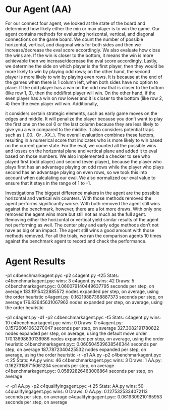 
# Our Agent (AA)
For our connect four agent, we looked at the state of the board and determined how likely either
the min or max player is to win the game. Our agent contains methods for evaluating horizontal,
vertical, and diagonal connections on the game board. We count the number of possible
horizontal, vertical, and diagonal wins for both sides and then we increase/decrease the eval
score accordingly. We also evaluate how close the wins are. If the win is closer to the bottom, it
means the win is more achievable then we increase/decrease the eval score accordingly. Lastly,
we determine the side on which player is the first player, then they would be more likely to win
by playing odd rows; on the other hand, the second player is more likely to win by playing even
rows. It is because at the end of the games when there is 1 column left, when both sides have
no option to place. If the odd player has a win on the odd row that is closer to the bottom (like
row 1, 3), then the odd/first player will win. On the other hand, if the even player has a win on
row lower and it is closer to the bottom (like row 2, 4) then the even player will win. Additionally,

it considers certain strategic elements, such as early game moves on the edges and middle. It
will penalize the player because you don’t want to play the first one on the col 0 or the last
column because they are less likely to give you a win compared to the middle. It also considers
potential traps such as (..00.. Or ..XX..). The overall evaluation combines these factors, resulting
in a numerical score that indicates who is more likely to win based on the current game state.
For the eval, we counted all the possible wins and losses on the horizontal plane and vertical
plane and added it to eval based on those numbers. We also implemented a checker to see
who played first (odd player) and second (even player), because the player who plays first has
an advantage playing on odd rows while the player who plays second has an advantage playing
on even rows, so we took this into account when calculating our eval. We also normalized our
eval value to ensure that it stays in the range of 1 to -1.

Investigations
The biggest difference makers in the agent are the possible horizontal and vertical win counters.
With those methods removed the agent performs significantly worse. With both removed the
agent still wins against the benchmark, however, there are a lot more draws. With only one
removed the agent wins more but still not as much as the full agent. Removing either the
horizontal or vertical yield similar results of the agent not performing as well. The center play
and early edge methods don’t not have as big of an impact. The agent still wins a good amount
with those methods removed. For all the trials, we ran the comparison agents 10 times against
the benchmark agent to record and check the performance.

# Agent Results
-p1 c4benchmarkagent.pyc -p2 c4agent.py -t25
Stats:
c4benchmarkagent.pyc wins: 3
c4agent.py wins: 42
Draws: 5
c4benchmarkagent.pyc:
0.060079140449637795 seconds per step, on average
183.1915422885572 nodes expanded per step, on average, using the
order heuristic
c4agent.py:
0.16219887368887373 seconds per step, on average
176.82645631067962 nodes expanded per step, on average, using the
order heuristic

-p1 c4agent.py -d1 -p2 c4benchmarkagent.pyc -t5
Stats:
c4agent.py wins: 10
c4benchmarkagent.pyc wins: 0
Draws: 0
c4agent.py:
0.15726061063270047 seconds per step, on average
327.3082191780822 nodes expanded per step, on average, using the
default move order
170.13698630136986 nodes expanded per step, on average, using the
order heuristic
c4benchmarkagent.pyc:
0.060504539638546344 seconds per step, on average
187.7872340425532 nodes expanded per step, on average, using the
order heuristic
-r -p1 AA.py -p2 c4benchmarkagent.pyc -t 25
Stats:
AA.py wins: 46
c4benchmarkagent.pyc wins: 3
Draws: 1
AA.py:
0.16273189715061234 seconds per step, on average
c4benchmarkagent.pyc:
0.05892826463006864 seconds per step, on average

-r -p1 AA.py -p2 c4qualifyingagent.pyc -t 25
Stats:
AA.py wins: 50
c4qualifyingagent.pyc wins: 0
Draws: 0
AA.py:
0.1275325334072113 seconds per step, on average
c4qualifyingagent.pyc:
0.0619309210165953 seconds per step, on average
